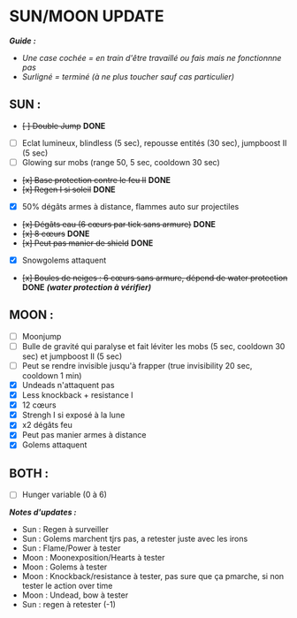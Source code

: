 # SUN/MOON UPDATE

***Guide :***
- *Une case cochée = en train d'être travaillé ou fais mais ne fonctionnne pas*
- *Surligné = terminé (à ne plus toucher sauf cas particulier)*

## SUN :
- ~~[ ] Double Jump~~ **DONE**
- [ ] Eclat lumineux, blindless (5 sec), repousse entités (30 sec), jumpboost II (5 sec)
- [ ] Glowing sur mobs (range 50, 5 sec, cooldown 30 sec)
-  ~~[x] Base protection contre le feu II~~ **DONE**
- ~~[x] Regen I si soleil~~ **DONE**
- [x] 50% dégâts armes à distance, flammes auto sur projectiles
- ~~[x] Dégâts eau (6 cœurs par tick sans armure)~~ **DONE**
- ~~[x] 8 cœurs~~ **DONE**
- ~~[x] Peut pas manier de shield~~ **DONE**
- [x] Snowgolems attaquent
- ~~[x] Boules de neiges : 6 cœurs sans armure, dépend de water protection~~ **DONE** ***(water protection à vérifier)***

## MOON :
- [ ] Moonjump
- [ ] Bulle de gravité qui paralyse et fait léviter les mobs (5 sec, cooldown 30 sec) et jumpboost II (5 sec)
- [ ] Peut se rendre invisible jusqu'à frapper (true invisibility 20 sec, cooldown 1 min)
- [x] Undeads n'attaquent pas
- [x] Less knockback + resistance I
- [x] 12 cœurs
- [x] Strengh I si exposé à la lune
- [x] x2 dégâts feu
- [x] Peut pas manier armes à distance
- [x] Golems attaquent

## BOTH :
- [ ] Hunger variable (0 à 6)

***Notes d'updates :***
- Sun : Regen à surveiller
- Sun : Golems marchent tjrs pas, a retester juste avec les irons
- Sun : Flame/Power à tester
- Moon : Moonexposition/Hearts à tester
- Moon : Golems à tester
- Moon : Knockback/resistance à tester, pas sure que ça pmarche, si non tester le action over time
- Moon : Undead, bow à tester
- Sun : regen à retester (-1)
